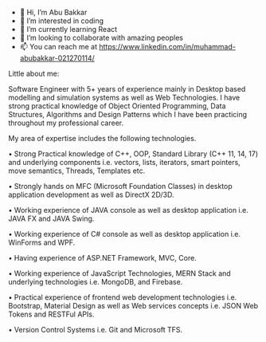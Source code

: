 - 👋 Hi, I’m Abu Bakkar
- 👀 I’m interested in coding
- 🌱 I’m currently learning React
- 💞️ I’m looking to collaborate with amazing peoples
- 📫 You can reach me at https://www.linkedin.com/in/muhammad-abubakkar-021270114/

Little about me:

Software Engineer with 5+ years of experience mainly in Desktop based modelling and simulation systems as well as Web Technologies. I have strong practical knowledge of Object Oriented Programming, Data Structures, Algorithms and Design Patterns which I have been practicing throughout my professional career.

My area of expertise includes the following technologies.

• Strong Practical knowledge of C++, OOP, Standard Library (C++ 11, 14, 17) and underlying components i.e. vectors, lists, iterators, smart pointers, move semantics, Threads, Templates etc.

• Strongly hands on MFC (Microsoft Foundation Classes) in desktop application development as well as DirectX 2D/3D.

• Working experience of JAVA console as well as desktop application i.e. JAVA FX and JAVA Swing.

• Working experience of C# console as well as desktop application i.e. WinForms and WPF.

• Having experience of ASP.NET Framework, MVC, Core. 

• Working experience of JavaScript Technologies, MERN Stack and underlying technologies i.e. MongoDB, and Firebase.

• Practical experience of frontend web development technologies i.e. Bootstrap, Material Design as well as Web services concepts i.e. JSON Web Tokens and RESTFul APIs.

• Version Control Systems i.e. Git and Microsoft TFS.


